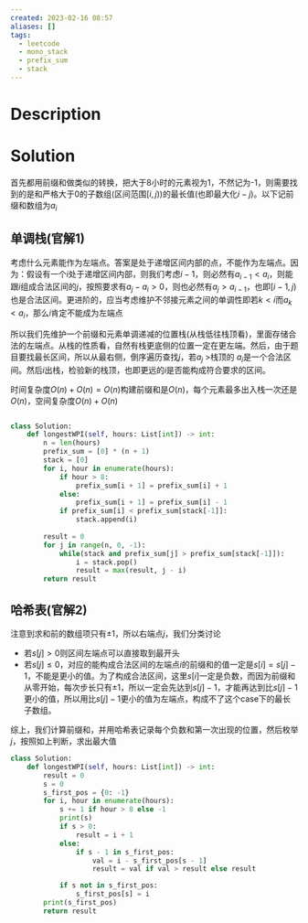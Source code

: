 ```yaml
---
created: 2023-02-16 08:57
aliases: []
tags:
  - leetcode 
  - mono_stack
  - prefix_sum 
  - stack
---
```


# Description

# Solution

首先都用前缀和做类似的转换，把大于8小时的元素视为$1$，不然记为-1，则需要找到的是和严格大于0的子数组(区间范围$[i,j)$)的最长值(也即最大化$i - j$)。以下记前缀和数组为$a_i$

## 单调栈(官解1)

考虑什么元素能作为左端点。答案是处于递增区间内部的点，不能作为左端点。因为：假设有一个$i$处于递增区间内部，则我们考虑$i - 1$，则必然有$a_{i - 1} < a_i$，则能跟$i$组成合法区间的$j$，按照要求有$a_j - a_i > 0$，则也必然有$a_j > a_{i - 1}$，也即$[i - 1, j)$也是合法区间。更进阶的，应当考虑维护不邻接元素之间的单调性即若$k < i$而$a_k <a_i$，那么$i$肯定不能成为左端点

所以我们先维护一个前缀和元素单调递减的位置栈(从栈低往栈顶看)，里面存储合法的左端点。从栈的性质看，自然有栈更底侧的位置一定在更左端。然后，由于题目要找最长区间，所以从最右侧，倒序遍历查找$j$，若$a_j$ >栈顶的 $a_i$是一个合法区间。然后$i$出栈，检验新的栈顶，也即更远的$i$是否能构成符合要求的区间。

时间复杂度$O(n) + O(n) = O(n)$构建前缀和是$O(n)$，每个元素最多出入栈一次还是$O(n)$，空间复杂度$O(n) + O(n)$

```python

class Solution:
    def longestWPI(self, hours: List[int]) -> int:
        n = len(hours)
        prefix_sum = [0] * (n + 1)
        stack = [0]
        for i, hour in enumerate(hours):
            if hour > 8:
                prefix_sum[i + 1] = prefix_sum[i] + 1
            else:
                prefix_sum[i + 1] = prefix_sum[i] - 1
            if prefix_sum[i] < prefix_sum[stack[-1]]:
                stack.append(i)
        
        result = 0
        for j in range(n, 0, -1):
            while(stack and prefix_sum[j] > prefix_sum[stack[-1]]):
                i = stack.pop()
                result = max(result, j - i)
        return result
```

## 哈希表(官解2)

注意到求和前的数组项只有$\pm 1$，所以右端点$j$，我们分类讨论

* 若$s[j] >0$则区间左端点可以直接取到最开头
* 若$s[j] \leq 0$，对应的能构成合法区间的左端点$i$的前缀和的值一定是$s[i] = s[j] - 1$，不能是更小的值。为了构成合法区间，这里$s[i]$一定是负数，而因为前缀和从零开始，每次步长只有$\pm1$，所以一定会先达到$s[j] - 1$，才能再达到比$s[j] - 1$更小的值，所以用比$s[j] - 1$更小的值为左端点，构成不了这个case下的最长子数组。

综上，我们计算前缀和，并用哈希表记录每个负数和第一次出现的位置，然后枚举$j$，按照如上判断，求出最大值

```python
class Solution:
    def longestWPI(self, hours: List[int]) -> int:
        result = 0
        s = 0
        s_first_pos = {0: -1}
        for i, hour in enumerate(hours):
            s += 1 if hour > 8 else -1
            print(s)
            if s > 0:
                result = i + 1
            else:
                if s - 1 in s_first_pos:
                    val = i - s_first_pos[s - 1]
                    result = val if val > result else result

            if s not in s_first_pos:
                s_first_pos[s] = i
        print(s_first_pos)
        return result
```

